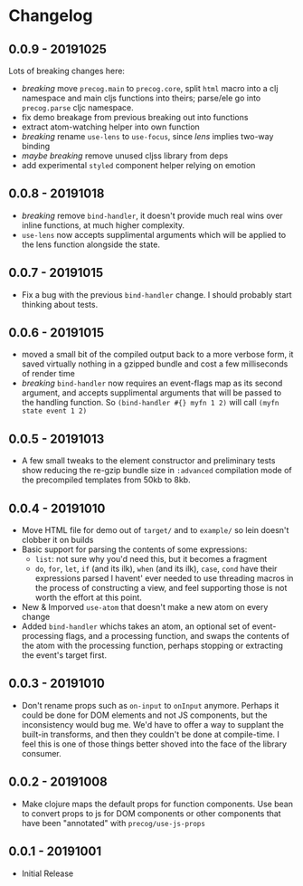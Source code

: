 # Changelog

## 0.0.9 - 20191025

Lots of breaking changes here:

- *breaking* move `precog.main` to `precog.core`, split `html` macro into a clj namespace and main cljs functions into theirs; parse/ele go into `precog.parse` cljc namespace.
- fix demo breakage from previous breaking out into functions
- extract atom-watching helper into own function
- *breaking* rename `use-lens` to `use-focus`, since _lens_ implies two-way binding
- *maybe breaking* remove unused cljss library from deps
- add experimental `styled` component helper relying on emotion

## 0.0.8 - 20191018

- *breaking* remove `bind-handler`, it doesn't provide much real wins over inline functions, at much higher complexity.
- `use-lens` now accepts supplimental arguments which will be applied to the lens function alongside the state.

## 0.0.7 - 20191015

- Fix a bug with the previous `bind-handler` change. I should probably start thinking about tests.

## 0.0.6 - 20191015

- moved a small bit of the compiled output back to a more verbose form, it saved virtually nothing in a gzipped bundle and cost a few milliseconds of render time
- *breaking* `bind-handler` now requires an event-flags map as its second argument, and accepts supplimental arguments that will be passed to the handling function. So `(bind-handler #{} myfn 1 2)` will call `(myfn state event 1 2)`

## 0.0.5 - 20191013

- A few small tweaks to the element constructor and preliminary tests show reducing the re-gzip bundle size in `:advanced` compilation mode of the precompiled templates from 50kb to 8kb.

## 0.0.4 - 20191010

- Move HTML file for demo out of `target/` and to `example/` so lein doesn't clobber it on builds
- Basic support for parsing the contents of some expressions:
    - `list`: not sure why you'd need this, but it becomes a fragment
    - `do`, `for`, `let`, `if` (and its ilk), `when` (and its ilk), `case`, `cond` have their expressions parsed
  I havent' ever needed to use threading macros in the process of constructing a view, and feel supporting those
  is not worth the effort at this point.
- New & Imporved `use-atom` that doesn't make a new atom on every change
- Added `bind-handler` whichs takes an atom, an optional set of event-processing flags, and a processing function,
  and swaps the contents of the atom with the processing function, perhaps stopping or extracting the event's target first.

## 0.0.3 - 20191010

- Don't rename props such as `on-input` to `onInput` anymore. Perhaps it could be done for DOM elements and not JS components, but the inconsistency would bug me. We'd have to offer a way to supplant the built-in transforms, and then they couldn't be done at compile-time. I feel this is one of those things better shoved into the face of the library consumer.

## 0.0.2 - 20191008

- Make clojure maps the default props for function components. Use bean to convert props to js for DOM components or other components that have been "annotated" with `precog/use-js-props`

## 0.0.1 - 20191001

- Initial Release
